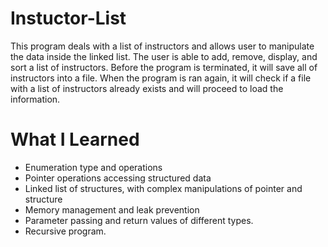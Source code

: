 # Instuctor-List
This program deals with a list of instructors and allows user to manipulate the data inside the linked list. The user is able to add, remove, display, and sort a list of instructors. Before the program is terminated, it will save all of instructors into a file. When the program is ran again, it will check if a file with a list of instructors already exists and will proceed to load the information.

# What I Learned
- Enumeration type and operations 
- Pointer operations accessing structured data 
- Linked list of structures, with complex manipulations of pointer and structure 
- Memory management and leak prevention 
- Parameter passing and return values of different types. 
- Recursive program. 
